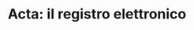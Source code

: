 ---
title: 'Acta: il registro elettronico'
hashtags: '#WEB APPLICATION #GESTIONE DEL PERSONALE #SOFTWAR'
image: /uploads/cta-case.png
description: >-
  Last month, my wife, Anne Doe, took me to Las Vegas because she had to go for convention.
link: '#'
---
